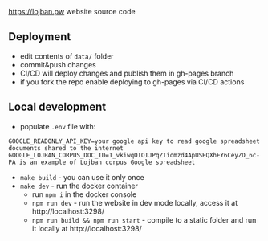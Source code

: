 https://lojban.pw website source code
## Deployment

* edit contents of `data/` folder
* commit&push changes
* CI/CD will deploy changes and publish them in gh-pages branch
* if you fork the repo enable deploying to gh-pages via CI/CD actions

## Local development
* populate `.env` file with:
```
GOOGLE_READONLY_API_KEY=your google api key to read google spreadsheet documents shared to the internet 
GOOGLE_LOJBAN_CORPUS_DOC_ID=1_vkiwqOIOIJPqZTiomzd4ApUSEQXhEY6CeyZD_6c-PA is an example of Lojban corpus Google spreadsheet
```
* `make build` - you can use it only once
* `make dev` - run the docker container
	* run `npm i` in the docker console
	* `npm run dev` - run the website in dev mode locally, access it at http://localhost:3298/
	* `npm run build && npm run start` - compile to a static folder and run it locally at http://localhost:3298/
